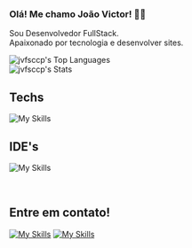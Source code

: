 
### Olá! Me chamo João Victor! ☝🏻

Sou Desenvolvedor FullStack.
<br>
Apaixonado por tecnologia e desenvolver sites. 


![jvfsccp's Top Languages](https://github-readme-stats.vercel.app/api/top-langs/?username=jvfsccp&theme=bear&show_icons=true&hide_border=false&layout=compact)
<br />
![jvfsccp's Stats](https://github-readme-stats.vercel.app/api?username=jvfsccp&theme=bear&show_icons=true&hide_border=false&count_private=true) 

## Techs
![My Skills](https://skillicons.dev/icons?i=html,css,tailwind,styledcomponents,js,ts,react,nextjs,nodejs,express,mongodb,postgresql,python,java,figma,docker)

## IDE's
![My Skills](https://skillicons.dev/icons?i=vscode,visualstudio,idea)
</div><br>

<div>
  <h2>Entre em contato!</h2>
  
  [![My Skills](https://skillicons.dev/icons?i=linkedin)](https://www.linkedin.com/in/joao-victor-fernandes-castro/) [![My Skills](https://skillicons.dev/icons?i=gmail)](mailto:joaovictorfernandescastro@gmail.com)
  
  
</div>

